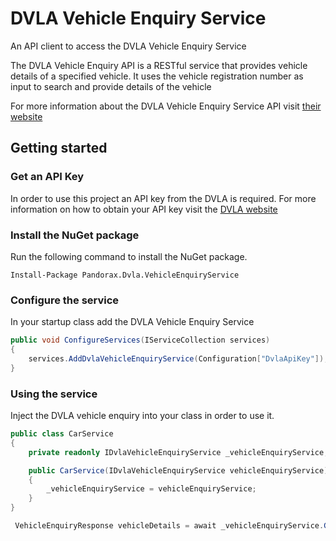 # DVLA Vehicle Enquiry Service

An API client to access the DVLA Vehicle Enquiry Service

The DVLA Vehicle Enquiry API is a RESTful service that provides vehicle details of a specified vehicle. It uses the vehicle registration number as input to search and provide details of the vehicle

For more information about the DVLA Vehicle Enquiry Service API visit [their website](https://developer-portal.driver-vehicle-licensing.api.gov.uk/apis/vehicle-enquiry-service/vehicle-enquiry-service-description.html#vehicle-enquiry-service-api)

## Getting started

### Get an API Key

In order to use this project an API key from the DVLA is required. For more information on how to obtain your API key visit the [DVLA website](https://developer-portal.driver-vehicle-licensing.api.gov.uk/apis/vehicle-enquiry-service/vehicle-enquiry-service-description.html#vehicle-enquiry-service-api)

### Install the NuGet package

Run the following command to install the NuGet package.

```
Install-Package Pandorax.Dvla.VehicleEnquiryService
```

### Configure the service

In your startup class add the DVLA Vehicle Enquiry Service

```cs
public void ConfigureServices(IServiceCollection services)
{
    services.AddDvlaVehicleEnquiryService(Configuration["DvlaApiKey"]);
}
```

### Using the service

Inject the DVLA vehicle enquiry into your class in order to use it.

```cs
public class CarService
{
    private readonly IDvlaVehicleEnquiryService _vehicleEnquiryService;

    public CarService(IDvlaVehicleEnquiryService vehicleEnquiryService)
    {
        _vehicleEnquiryService = vehicleEnquiryService;
    }
}
```

```cs
 VehicleEnquiryResponse vehicleDetails = await _vehicleEnquiryService.GetVehicleDetailsAsync(RegistrationNumber);
```
